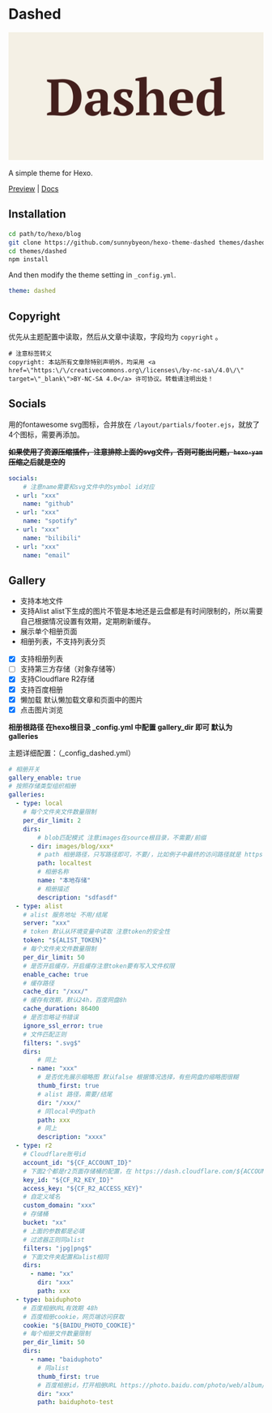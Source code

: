 # Dashed

![Dashed Logo](https://raw.githubusercontent.com/sunnybyeon/hexo-theme-dashed/blog/source/cover.svg)

A simple theme for Hexo.

[Preview](https://sunnybyeon.github.io/hexo-theme-dashed) | [Docs](https://sunnybyeon.github.io/hexo-theme-dashed/categories/Documentation)

## Installation

```bash
cd path/to/hexo/blog
git clone https://github.com/sunnybyeon/hexo-theme-dashed themes/dashed
cd themes/dashed
npm install
```

And then modify the theme setting in `_config.yml`.

```YAML _config.yml
theme: dashed
```

## Copyright

优先从主题配置中读取，然后从文章中读取，字段均为 `copyright` 。

```
# 注意标签转义
copyright: 本站所有文章除特别声明外，均采用 <a href=\"https:\/\/creativecommons.org\/licenses\/by-nc-sa\/4.0\/\" target=\"_blank\">BY-NC-SA 4.0</a> 许可协议。转载请注明出处！
```

## Socials
用的fontawesome svg图标，合并放在 `/layout/partials/footer.ejs`，就放了4个图标，需要再添加。

~~**如果使用了资源压缩插件，注意排除上面的svg文件，否则可能出问题，`hexo-yam`压缩之后就是空的**~~

```yml
socials:
    # 注意name需要和svg文件中的symbol id对应
  - url: "xxx"
    name: "github"
  - url: "xxx"
    name: "spotify"
  - url: "xxx"
    name: "bilibili"
  - url: "xxx"
    name: "email"
```

## Gallery

* 支持本地文件
* 支持Alist
  alist下生成的图片不管是本地还是云盘都是有时间限制的，所以需要自己根据情况设置有效期，定期刷新缓存。
* 展示单个相册页面
* 相册列表，不支持列表分页

- [x] 支持相册列表
- [ ] 支持第三方存储（对象存储等）
- [x] 支持Cloudflare R2存储
- [x] 支持百度相册
- [x] 懒加载 默认懒加载文章和页面中的图片
- [x] 点击图片浏览

**相册根路径 在hexo根目录 _config.yml 中配置 gallery_dir 即可 默认为 galleries**

主题详细配置：（_config_dashed.yml）
```yaml
# 相册开关
gallery_enable: true
# 按照存储类型组织相册
galleries:
  - type: local
    # 每个文件夹文件数量限制
    per_dir_limit: 2
    dirs:
        # blob匹配模式 注意images在source根目录，不需要/前缀
      - dir: images/blog/xxx*
        # path 相册路径，只写路径即可，不要/，比如例子中最终的访问路径就是 https://xxx.xx/galleries/localtest/
        path: localtest
        # 相册名称
        name: "本地存储"
        # 相册描述
        description: "sdfasdf"
  - type: alist
    # alist 服务地址 不用/结尾
    server: "xxx"
    # token 默认从环境变量中读取 注意token的安全性
    token: "${ALIST_TOKEN}"
    # 每个文件夹文件数量限制
    per_dir_limit: 50
    # 是否开启缓存，开启缓存注意token要有写入文件权限
    enable_cache: true
    # 缓存路径
    cache_dir: "/xxx/"
    # 缓存有效期，默认24h，百度网盘8h
    cache_duration: 86400
    # 是否忽略证书错误
    ignore_ssl_error: true
    # 文件匹配正则
    filters: ".svg$"
    dirs:
        # 同上
      - name: "xxx"
        # 是否优先展示缩略图 默认false 根据情况选择，有些网盘的缩略图很糊
        thumb_first: true
        # alist 路径，需要/结尾
        dir: "/xxx/"
        # 同local中的path
        path: xxx
        # 同上
        description: "xxxx"
  - type: r2
    # Cloudflare账号id
    account_id: "${CF_ACCOUNT_ID}"
    # 下面2个都是r2页面存储桶的配置，在 https://dash.cloudflare.com/${ACCOUNT_ID}/r2/api-tokens 这里管理，不是在个人账号那里
    key_id: "${CF_R2_KEY_ID}"
    access_key: "${CF_R2_ACCESS_KEY}"
    # 自定义域名
    custom_domain: "xxx"
    # 存储桶
    bucket: "xx"
    # 上面的参数都是必填
    # 过滤器正则同alist
    filters: "jpg|png$"
    # 下面文件夹配置和alist相同
    dirs:
      - name: "xx"
        dir: "xxx"
        path: xxx
  - type: baiduphoto
    # 百度相册URL有效期 48h
    # 百度相册cookie，网页端访问获取
    cookie: "${BAIDU_PHOTO_COOKIE}"
    # 每个相册文件数量限制
    per_dir_limit: 50
    dirs:
      - name: "baiduphoto"
        # 同alist
        thumb_first: true
        # 百度相册id，打开相册URL https://photo.baidu.com/photo/web/album/xxx 后面的xxx就是相册id，是一串数字
        dir: "xxx"
        path: baiduphoto-test
```
